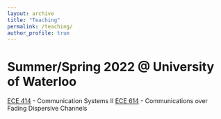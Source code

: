 ```yaml
---
layout: archive
title: "Teaching"
permalink: /teaching/
author_profile: true
---
```


Summer/Spring 2022 @ University of Waterloo
========
[ECE 414](https://uwflow.com/course/ece414) - Communication Systems II
[ECE 614](https://uwflow.com/course/ece614) - Communications over Fading Dispersive Channels

